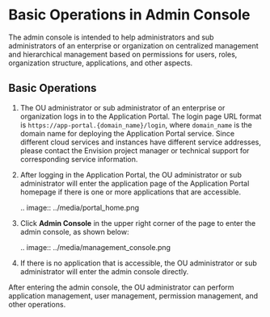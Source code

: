# Basic Operations in Admin Console

The admin console is intended to help administrators and sub administrators of an enterprise or organization on centralized management and hierarchical management based on permissions for users, roles, organization structure, applications, and other aspects.

## Basic Operations

1. The OU administrator or sub administrator of an enterprise or organization logs in to the Application Portal. The login page URL format is `https://app-portal.{domain_name}/login`, where `domain_name` is the domain name for deploying the Application Portal service. Since different cloud services and instances have different service addresses, please contact the Envision project manager or technical support for corresponding service information.

2. After logging in the Application Portal, the OU administrator or sub administrator will enter the application page of the Application Portal homepage if there is one or more applications that are accessible.

   .. image:: ../media/portal_home.png

3. Click **Admin Console** in the upper right corner of the page to enter the admin console, as shown below:

   .. image:: ../media/management_console.png

4. If there is no application that is accessible, the OU administrator or sub administrator will enter the admin console directly.

After entering the admin console, the OU administrator can perform application management, user management, permission management, and other operations.
